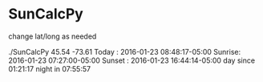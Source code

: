 # SunCalcPy

change lat/long as needed

./SunCalcPy
45.54 -73.61
Today :                2016-01-23 08:48:17-05:00
Sunrise:               2016-01-23 07:27:00-05:00
Sunset :               2016-01-23 16:44:14-05:00
day since        01:21:17
night in         07:55:57

